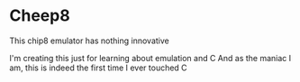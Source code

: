 # Cheep8

This chip8 emulator has nothing innovative

I'm creating this just for learning about emulation and C
And as the maniac I am, this is indeed the first time I ever touched C